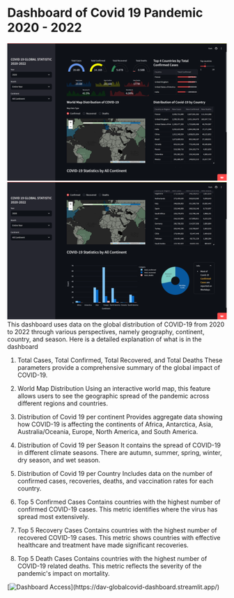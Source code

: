 # Dashboard of Covid 19 Pandemic 2020 - 2022
![Dashboard image 1](./img/dashboard-dav1.png)
![Dashboard image 2](./img/dashboard-dav2.png)
This dashboard uses data on the global distribution of COVID-19 from 2020 to 2022 through various perspectives, namely geography, continent, country, and season. Here is a detailed explanation of what is in the dashboard

1. Total Cases, Total Confirmed, Total Recovered, and Total Deaths
These parameters provide a comprehensive summary of the global impact of COVID-19.

3. World Map Distribution
Using an interactive world map, this feature allows users to see the geographic spread of the pandemic across different regions and countries.

4. Distribution of Covid 19 per continent
Provides aggregate data showing how COVID-19 is affecting the continents of Africa, Antarctica, Asia, Australia/Oceania, Europe, North America, and South America.

5. Distribution of Covid 19 per Season
It contains the spread of COVID-19 in different climate seasons. There are autumn, summer, spring, winter, dry season, and wet season.

6. Distribution of Covid 19 per Country
Includes data on the number of confirmed cases, recoveries, deaths, and vaccination rates for each country.

7. Top 5 Confirmed Cases
Contains countries with the highest number of confirmed COVID-19 cases. This metric identifies where the virus has spread most extensively.

8. Top 5 Recovery Cases
Contains countries with the highest number of recovered COVID-19 cases. This metric shows countries with effective healthcare and treatment have made significant recoveries.

9. Top 5 Death Cases
Contains countries with the highest number of COVID-19 related deaths. This metric reflects the severity of the pandemic's impact on mortality.

[![Dashboard Access]([https://img.shields.io/badge/GitHub-000?style=for-the-badge&logo=github](https://img.shields.io/badge/-Link-blue?style=flat&logo=link))](https://dav-globalcovid-dashboard.streamlit.app/)
